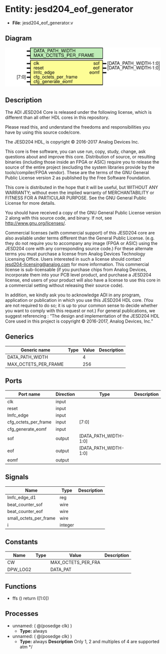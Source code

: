 # Entity: jesd204_eof_generator

- **File**: jesd204_eof_generator.v
## Diagram

![Diagram](jesd204_eof_generator.svg "Diagram")
## Description


 The ADI JESD204 Core is released under the following license, which is
 different than all other HDL cores in this repository.

 Please read this, and understand the freedoms and responsibilities you have
 by using this source code/core.

 The JESD204 HDL, is copyright © 2016-2017 Analog Devices Inc.

 This core is free software, you can use run, copy, study, change, ask
 questions about and improve this core. Distribution of source, or resulting
 binaries (including those inside an FPGA or ASIC) require you to release the
 source of the entire project (excluding the system libraries provide by the
 tools/compiler/FPGA vendor). These are the terms of the GNU General Public
 License version 2 as published by the Free Software Foundation.

 This core  is distributed in the hope that it will be useful, but WITHOUT ANY
 WARRANTY; without even the implied warranty of MERCHANTABILITY or FITNESS FOR
 A PARTICULAR PURPOSE. See the GNU General Public License for more details.

 You should have received a copy of the GNU General Public License version 2
 along with this source code, and binary.  If not, see
 <http://www.gnu.org/licenses/>.

 Commercial licenses (with commercial support) of this JESD204 core are also
 available under terms different than the General Public License. (e.g. they
 do not require you to accompany any image (FPGA or ASIC) using the JESD204
 core with any corresponding source code.) For these alternate terms you must
 purchase a license from Analog Devices Technology Licensing Office. Users
 interested in such a license should contact jesd204-licensing@analog.com for
 more information. This commercial license is sub-licensable (if you purchase
 chips from Analog Devices, incorporate them into your PCB level product, and
 purchase a JESD204 license, end users of your product will also have a
 license to use this core in a commercial setting without releasing their
 source code).

 In addition, we kindly ask you to acknowledge ADI in any program, application
 or publication in which you use this JESD204 HDL core. (You are not required
 to do so; it is up to your common sense to decide whether you want to comply
 with this request or not.) For general publications, we suggest referencing :
 “The design and implementation of the JESD204 HDL Core used in this project
 is copyright © 2016-2017, Analog Devices, Inc.”


## Generics

| Generic name         | Type | Value | Description |
| -------------------- | ---- | ----- | ----------- |
| DATA_PATH_WIDTH      |      | 4     |             |
| MAX_OCTETS_PER_FRAME |      | 256   |             |
## Ports

| Port name            | Direction | Type                  | Description |
| -------------------- | --------- | --------------------- | ----------- |
| clk                  | input     |                       |             |
| reset                | input     |                       |             |
| lmfc_edge            | input     |                       |             |
| cfg_octets_per_frame | input     | [7:0]                 |             |
| cfg_generate_eomf    | input     |                       |             |
| sof                  | output    | [DATA_PATH_WIDTH-1:0] |             |
| eof                  | output    | [DATA_PATH_WIDTH-1:0] |             |
| eomf                 | output    |                       |             |
## Signals

| Name                   | Type    | Description |
| ---------------------- | ------- | ----------- |
| lmfc_edge_d1           | reg     |             |
| beat_counter_sof       | wire    |             |
| beat_counter_eof       | wire    |             |
| small_octets_per_frame | wire    |             |
| i                      | integer |             |
## Constants

| Name     | Type | Value              | Description |
| -------- | ---- | ------------------ | ----------- |
| CW       |      | MAX_OCTETS_PER_FRA |             |
| DPW_LOG2 |      | DATA_PAT           |             |
## Functions
- ffs <font id="function_arguments">()</font> <font id="function_return">return ([1:0])</font>
## Processes
- unnamed: ( @(posedge clk) )
  - **Type:** always
- unnamed: ( @(posedge clk) )
  - **Type:** always
**Description**
 Only 1, 2 and multiples of 4 are supported atm */ 
